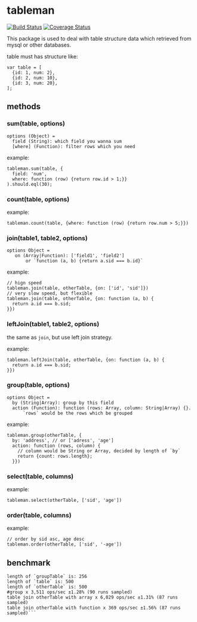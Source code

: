 # tableman

[![Build Status](https://travis-ci.org/alsotang/tableman.svg?branch=master)](https://travis-ci.org/alsotang/tableman)
[![Coverage Status](https://coveralls.io/repos/alsotang/tableman/badge.svg)](https://coveralls.io/r/alsotang/tableman)

This package is used to deal with table structure data which retrieved from mysql or other databases.

table must has structure like:

```
var table = [
  {id: 1, num: 2},
  {id: 2, num: 10},
  {id: 3, num: 20},
];
```

## methods

### sum(table, options)

```
options (Object) =
  field (String): which field you wanna sum
  [where] (Function): filter rows which you need
```

example:

```
tableman.sum(table, {
  field: 'num',
  where: function (row) {return row.id > 1;}}
).should.eql(30);
```

### count(table, options)

example:

```
tableman.count(table, {where: function (row) {return row.num > 5;}})
```

### join(table1, table2, options)

```
options Object =
   on (Array|Function): ['field1', 'field2']
       or `function (a, b) {return a.sid === b.id}`
```

example:

```
// hign speed
tableman.join(table, otherTable, {on: ['id', 'sid']})
// very slow speed, but flexible
tableman.join(table, otherTable, {on: function (a, b) {
  return a.id === b.sid;
}})
```

### leftJoin(table1, table2, options)

the same as `join`, but use left join strategy.

example:

```
tableman.leftJoin(table, otherTable, {on: function (a, b) {
  return a.id === b.sid;
}})
```

### group(table, options)

```
options Object =
  by (String|Array): group by this field
  action (Function): function (rows: Array, column: String|Array) {}.
      `rows` would be the rows which be grouped
```

example:

```
tableman.group(otherTable, {
  by: 'address', // or ['adress', 'age']
  action: function (rows, column) {
    // column would be String or Array, decided by length of `by`
    return {count: rows.length};
  }})
```

### select(table, columns)

example:

```
tableman.select(otherTable, ['sid', 'age'])
```

### order(table, columns)

example:

```
// order by sid asc, age desc
tableman.order(otherTable, ['sid', '-age'])
```

## benchmark

```
length of `groupTable` is: 256
length of `table` is: 500
length of `otherTable` is: 500
#group x 3,511 ops/sec ±1.28% (90 runs sampled)
table join otherTable with array x 6,029 ops/sec ±1.31% (87 runs sampled)
table join otherTable with function x 369 ops/sec ±1.56% (87 runs sampled)```
